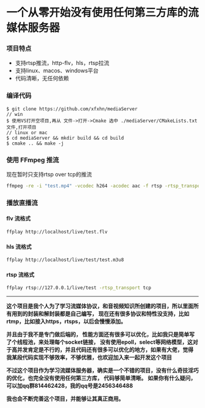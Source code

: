 ﻿# 一个从零开始没有使用任何第三方库的流媒体服务器

### 项目特点

- 支持rtsp推流，http-flv，hls，rtsp拉流
- 支持linux、macos、windows平台
- 代码清晰，无任何依赖


### 编译代码
```console
$ git clone https://github.com/xfxhn/mediaServer
// win
$ 使用VS打开空项目,再从 文件->打开->Cmake 选中 ./mediaServer/CMakeLists.txt 文件,打开项目
// linux or mac
$ cd mediaServer && mkdir build && cd build
$ cmake .. && make -j
```


### 使用 FFmpeg 推流
现在暂时只支持rtsp over tcp的推流
```bash
ffmpeg -re -i "test.mp4" -vcodec h264 -acodec aac -f rtsp -rtsp_transport tcp rtsp://127.0.0.1/live/test
```


### 播放直播流
#### flv 流格式
```bash
ffplay http://localhost/live/test.flv
```

#### hls 流格式
```bash
ffplay http://localhost/live/test/test.m3u8
```

#### rtsp 流格式
```bash
ffplay rtsp://127.0.0.1/live/test -rtsp_transport tcp
```



****

**这个项目是我个人为了学习流媒体协议，和音视频知识所创建的项目，所以里面所有用到的封装和解封装都是自己编写， 现在还有很多协议和特性没支持，比如rtmp，比如接入https，rtsps，以后会慢慢添加。**

**并且由于我不是专门做后端的， 性能方面还有很多可以优化，比如我只是简单写了个线程池，来处理每个socket链接， 没有使用epoll，select等网络模型，这对于高并发肯定是不行的，并且代码还有很多可以优化的地方，如果有大佬，觉得
我某段代码实现不够效率，不够优雅，也欢迎加入来一起开发这个项目**

**不过这个项目作为学习流媒体服务器，确实是一个不错的项目，没有什么奇技淫巧的优化，也完全没有使用任何第三方库， 代码够简单清晰。 如果你有什么疑问，可以加qq群814462428，我的qq号是2456346488**


**我也会不断完善这个项目，并能够让其真正商用。**
